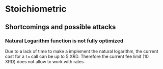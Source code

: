 # Stoichiometric

## Shortcomings and possible attacks

### Natural Logarithm function is not fully optimized
Due to a lack of time to make a implement the natural logarithm, the current cost for a `ln` call can be up to 5 XRD. 
Therefore the current fee limit (10 XRD) does not allow to work with rates. 